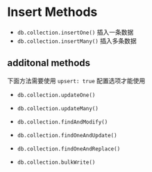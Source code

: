 # Insert Methods

- `db.collection.insertOne()` 插入一条数据
- `db.collection.insertMany()` 插入多条数据

## additonal methods

下面方法需要使用 `upsert: true` 配置选项才能使用

- `db.collection.updateOne()`
- `db.collection.updateMany()`
- `db.collection.findAndModify()`
- `db.collection.findOneAndUpdate()`
- `db.collection.findOneAndReplace()`

- `db.collection.bulkWrite()`
